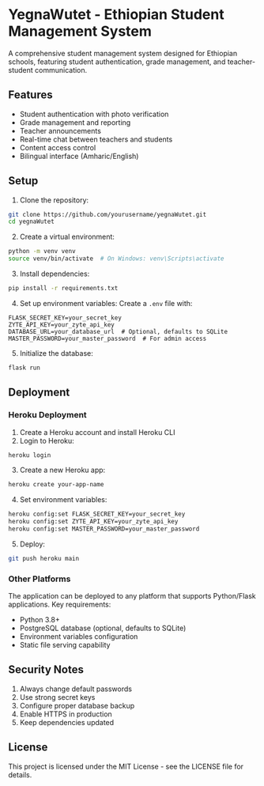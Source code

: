 # YegnaWutet - Ethiopian Student Management System

A comprehensive student management system designed for Ethiopian schools, featuring student authentication, grade management, and teacher-student communication.

## Features

- Student authentication with photo verification
- Grade management and reporting
- Teacher announcements
- Real-time chat between teachers and students
- Content access control
- Bilingual interface (Amharic/English)

## Setup

1. Clone the repository:
```bash
git clone https://github.com/yourusername/yegnaWutet.git
cd yegnaWutet
```

2. Create a virtual environment:
```bash
python -m venv venv
source venv/bin/activate  # On Windows: venv\Scripts\activate
```

3. Install dependencies:
```bash
pip install -r requirements.txt
```

4. Set up environment variables:
Create a `.env` file with:
```
FLASK_SECRET_KEY=your_secret_key
ZYTE_API_KEY=your_zyte_api_key
DATABASE_URL=your_database_url  # Optional, defaults to SQLite
MASTER_PASSWORD=your_master_password  # For admin access
```

5. Initialize the database:
```bash
flask run
```

## Deployment

### Heroku Deployment
1. Create a Heroku account and install Heroku CLI
2. Login to Heroku:
```bash
heroku login
```

3. Create a new Heroku app:
```bash
heroku create your-app-name
```

4. Set environment variables:
```bash
heroku config:set FLASK_SECRET_KEY=your_secret_key
heroku config:set ZYTE_API_KEY=your_zyte_api_key
heroku config:set MASTER_PASSWORD=your_master_password
```

5. Deploy:
```bash
git push heroku main
```

### Other Platforms
The application can be deployed to any platform that supports Python/Flask applications. Key requirements:

- Python 3.8+
- PostgreSQL database (optional, defaults to SQLite)
- Environment variables configuration
- Static file serving capability

## Security Notes

1. Always change default passwords
2. Use strong secret keys
3. Configure proper database backup
4. Enable HTTPS in production
5. Keep dependencies updated

## License

This project is licensed under the MIT License - see the LICENSE file for details.
